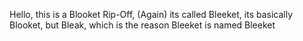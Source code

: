 Hello, this is a Blooket Rip-Off, (Again) its called Bleeket, its basically Blooket, but Bleak, which is the reason Bleeket is named Bleeket
